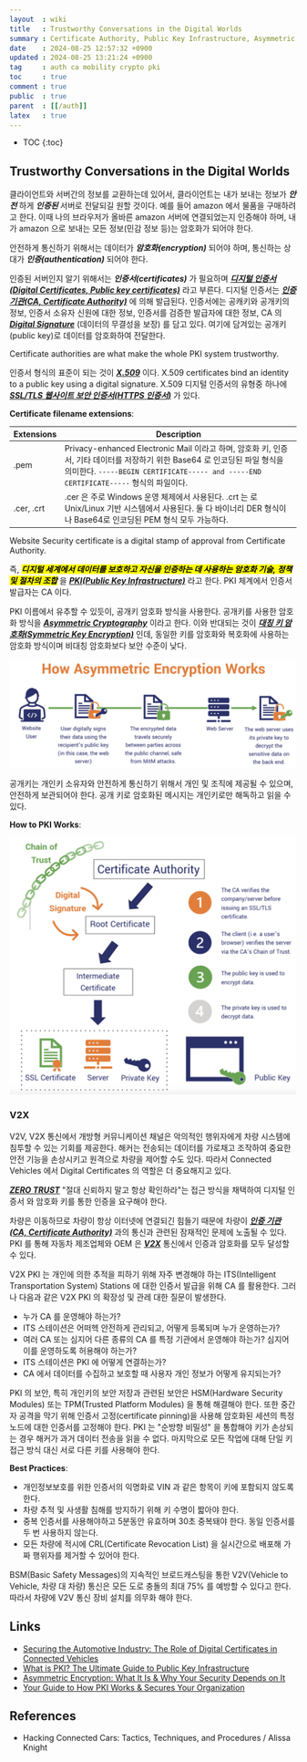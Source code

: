 ```yaml
---
layout  : wiki
title   : Trustworthy Conversations in the Digital Worlds
summary : Certificate Authority, Public Key Infrastructure, Asymmetric Cryptography
date    : 2024-08-25 12:57:32 +0900
updated : 2024-08-25 13:21:24 +0900
tag     : auth ca mobility crypto pki
toc     : true
comment : true
public  : true
parent  : [[/auth]]
latex   : true
---
```

* TOC
{:toc}

## Trustworthy Conversations in the Digital Worlds

클라이언트와 서버간의 정보를 교환하는데 있어서, 클라이언트는 내가 보내는 정보가 ___안전___ 하게 ___인증된___ 서버로 전달되길 원할 것이다.
예를 들어 amazon 에서 물품을 구매하려고 한다. 이때 나의 브라우저가 올바른 amazon 서버에 연결되었는지 인증해야 하며, 내가 amazon 으로 보내는 모든 정보(민감 정보 등)는 암호화가 되어야 한다.

안전하게 통신하기 위해서는 데이터가 ___암호화(encryption)___ 되어야 하며, 통신하는 상대가 ___인증(authentication)___ 되어야 한다.

인증된 서버인지 알기 위해서는 ___인증서(certificates)___ 가 필요하며 ___[디지털 인증서(Digital Certificates, Public key certificates)](https://en.wikipedia.org/wiki/Public_key_certificate)___ 라고 부른다.
디지털 인증서는 ___[인증 기관(CA, Certificate Authority)](https://en.wikipedia.org/wiki/Certificate_authority)___ 에 의해 발급된다. 인증서에는 공캐키와 공개키의 정보, 인증서 소유자 신원에 대한 정보, 인증서를 검증한 발급자에 대한 정보, CA 의 ___[Digital Signature](https://en.wikipedia.org/wiki/Digital_signature)___ (데이터의 무결성을 보장) 를 담고 있다.
여기에 담겨있는 공개키(public key)로 데이터를 암호화하여 전달한다.

Certificate authorities are what make the whole PKI system trustworthy.

인증서 형식의 표준이 되는 것이 ___[X.509](https://en.wikipedia.org/wiki/X.509)___ 이다. X.509 certificates bind an identity to a public key using a digital signature.
X.509 디지털 인증서의 유형중 하나에 ___[SSL/TLS 웹사이트 보안 인증서(HTTPS 인증서)](https://en.wikipedia.org/wiki/Public_key_certificate)___ 가 있다.

__Certificate filename extensions__:

| Extensions | Description                                                                                                                                                           |
| ---------- |-----------------------------------------------------------------------------------------------------------------------------------------------------------------------|
| .pem       | Privacy-enhanced Electronic Mail 이라고 하며, 암호화 키, 인증서, 기타 데이터를 저장하기 위한 Base64 로 인코딩된 파일 형식을 의미한다. `-----BEGIN CERTIFICATE----- and -----END CERTIFICATE-----` 형식의 파일이다. |
 | .cer, .crt | .cer 은 주로 Windows 운영 체제에서 사용된다. .crt 는 로 Unix/Linux 기반 시스템에서 사용된다. 둘 다 바이너리 DER 형식이나 Base64로 인코딩된 PEM 형식 모두 가능하다. |

Website Security certificate is a digital stamp of approval from Certificate Authority.

즉, <mark><em><strong>디지털 세계에서 데이터를 보호하고 자신을 인증하는 데 사용하는 암호화 기술, 정책 및 절차의 조합</strong></em></mark> 을 ___[PKI(Public Key Infrastructure)](https://en.wikipedia.org/wiki/Public_key_infrastructure)___ 라고 한다.
PKI 체계에서 인증서 발급자는 CA 이다.

PKI 이름에서 유추할 수 있듯이, 공개키 암호화 방식을 사용한다. 공개키를 사용한 암호화 방식을 ___[Asymmetric Cryptography](https://baekjungho.github.io/wiki/crypto/crypto-asymmetric-cryptography/)___ 이라고 한다.
이와 반대되는 것이 ___[대칭 키 암호화(Symmetric Key Encryption)](https://en.wikipedia.org/wiki/Symmetric-key_algorithm)___ 인데, 동일한 키를 암호화와 복호화에 사용하는 암호화 방식이며 비대칭 암호화보다 보안 수준이 낮다.

![](/resource/wiki/auth-certificate-authority/asymmetric-encryption.png)

공개키는 개인키 소유자와 안전하게 통신하기 위해서 개인 및 조직에 제공될 수 있으며, 안전하게 보관되어야 한다. 공개 키로 암호화된 메시지는 개인키로만 해독하고 읽을 수 있다.

__How to PKI Works__:

![](/resource/wiki/auth-certificate-authority/pki-works.png)

### V2X

V2V, V2X 통신에서 개방형 커뮤니케이션 채널은 악의적인 행위자에게 차량 시스템에 침투할 수 있는 기회를 제공한다. 해커는 전송되는 데이터를 가로채고 조작하여 중요한 안전 기능을 손상시키고 원격으로 차량을 제어할 수도 있다.
따라서 Connected Vehicles 에서 Digital Certificates 의 역할은 더 중요해지고 있다.

___[ZERO TRUST](https://en.wikipedia.org/wiki/Zero_trust_security_model)___ "절대 신뢰하지 말고 항상 확인하라"는 접근 방식을 채택하여 디지털 인증서 와 암호화 키를 통한 인증을 요구해야 한다.

차량은 이동하므로 차량이 항상 이터넷에 연결되긴 힘들기 때문에 차량이 ___[인증 기관(CA, Certificate Authority)](https://en.wikipedia.org/wiki/Certificate_authority)___ 과의 통신과 관련된 잠재적인 문제에 노출될 수 있다.
PKI 를 통해 자동차 제조업체와 OEM 은 ___[V2X](https://baekjungho.github.io/wiki/mobility/mobility-v2x/)___ 통신에서 인증과 암호화를 모두 달성할 수 있다.

V2X PKI 는 개인에 의한 추적을 피하기 위해 자주 변경해야 하는 ITS(Intelligent Transportation System) Stations 에 대한 인증서 발급을 위해 CA 를 활용한다. 그러나 다음과 같은 V2X PKI 의 확장성 및 관레 대한 질문이 발생한다.

- 누가 CA 를 운영해야 하는가?
- ITS 스테이션은 어떠헥 안전하게 관리되고, 어떻게 등록되며 누가 운영하는가?
- 여러 CA 또는 심지어 다른 종류의 CA 를 특정 기관에서 운영해야 하는가? 심지어 이를 운영하도록 허용해야 하는가?
- ITS 스테이션은 PKI 에 어떻게 연결하는가?
- CA 에서 데이터를 수집하고 보호할 때 사용자 개인 정보가 어떻게 유지되는가?

PKI 의 보안, 특히 개인키의 보안 저장과 관련된 보안은 HSM(Hardware Security Modules) 또는 TPM(Trusted Platform Modules) 을 통해 해결해야 한다.
또한 중간자 공격을 막기 위해 인증서 고정(certificate pinning)을 사용해 암호화된 세션의 특정 노드에 대한 인증서를 고정해야 한다.
PKI 는 "순방향 비밀성" 을 통합해야 키가 손상되는 경우 해커가 과거 데이터 전송을 읽을 수 없다. 마지막으로 모든 작업에 대해 단일 키 접근 방식 대신 서로 다른 키를 사용해야 한다.

__Best Practices__:
- 개인정보보호를 위한 인증서의 익명화로 VIN 과 같은 항목이 키에 포함되지 않도록 한다.
- 차량 추적 및 사생활 침해를 방지하기 위해 키 수명이 짧아야 한다.
- 중복 인증서를 사용해야하고 5분동안 유효하며 30초 중복돼야 한다. 동일 인증서를 두 번 사용하지 않는다.
- 모든 차량에 적시에 CRL(Certificate Revocation List) 을 실시간으로 배포해 가짜 행위자를 제거할 수 있어야 한다.

BSM(Basic Safety Messages)의 지속적인 브로드캐스팅을 통한 V2V(Vehicle to Vehicle, 차량 대 차량) 통신은 모든 도로 충돌의 최대 75% 를 예방할 수 있다고 한다.
따라서 차량에 V2V 통신 장비 설치를 의무화 해야 한다.

## Links

- [Securing the Automotive Industry: The Role of Digital Certificates in Connected Vehicles](https://www.globalsign.com/en/blog/Securing-connected-cars-with-digital-certificates)
- [What is PKI? The Ultimate Guide to Public Key Infrastructure](https://venafi.com/machine-identity-basics/what-is-pki-and-how-does-it-work/)
- [Asymmetric Encryption: What It Is & Why Your Security Depends on It](https://www.thesslstore.com/blog/asymmetric-encryption-what-it-is-why-your-security-depends-on-it/)
- [Your Guide to How PKI Works & Secures Your Organization](https://www.thesslstore.com/blog/how-pki-works/)

## References

- Hacking Connected Cars: Tactics, Techniques, and Procedures / Alissa Knight